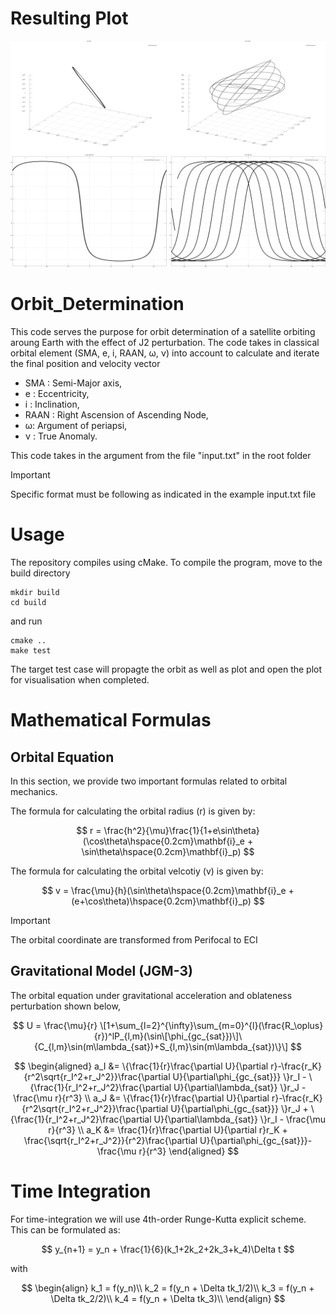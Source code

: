 # Resulting Plot

<p align="center">
  <img src="plot/3d.png" width="900" title="C++">
</p>


# Orbit_Determination


This code serves the purpose for orbit determination of a satellite orbiting aroung Earth with the effect of J2 perturbation. 
The code takes in classical orbital element (SMA, e, i, RAAN, &omega;, &nu;) into account to calculate and iterate the final position and velocity vector

- SMA  : Semi-Major axis,
- e    : Eccentricity,
- i    : Inclination,
- RAAN : Right Ascension of Ascending Node,
- &omega;: Argument of periapsi,
- &nu; : True Anomaly.

This code takes in the argument from the file "input.txt" in the root folder
> [!IMPORTANT]
> Specific format must be following as indicated in the example input.txt file

# Usage
The repository compiles using cMake. To compile the program, move to the build directory

```command line
mkdir build
cd build
```

and run 
```command line
cmake ..
make test
```
The target test case will propagte the orbit as well as plot and open the plot for visualisation when completed.



# Mathematical Formulas
## Orbital Equation

In this section, we provide two important formulas related to orbital mechanics.

The formula for calculating the orbital radius (r) is given by:

$$
r = \frac{h^2}{\mu}\frac{1}{1+e\sin\theta}(\cos\theta\hspace{0.2cm}\mathbf{i}_e + \sin\theta\hspace{0.2cm}\mathbf{i}_p)
$$

The formula for calculating the orbital velcotiy (v) is given by:

$$
v = \frac{\mu}{h}(\sin\theta\hspace{0.2cm}\mathbf{i}_e + (e+\cos\theta)\hspace{0.2cm}\mathbf{i}_p)
$$

> [!IMPORTANT]
> The orbital coordinate are transformed from Perifocal to ECI

## Gravitational Model (JGM-3)

The orbital equation under gravitational acceleration and oblateness perturbation shown below,

$$
U = \frac{\mu}{r} \[1+\sum_{l=2}^{\infty}\sum_{m=0}^{l}(\frac{R_\oplus}{r})^lP_{l,m}(\sin\[\phi_{gc_{sat}})\]\{C_{l,m}\sin(m\lambda_{sat})+S_{l,m}\sin(m\lambda_{sat})\}\]
$$



$$
\begin{aligned}
  a_I &= \{\frac{1}{r}\frac{\partial U}{\partial r}-\frac{r_K}{r^2\sqrt{r_I^2+r_J^2}}\frac{\partial U}{\partial\phi_{gc_{sat}}} \}r_I -  \{\frac{1}{r_I^2+r_J^2}\frac{\partial U}{\partial\lambda_{sat}} \}r_J - \frac{\mu r}{r^3} \\
  a_J &= \{\frac{1}{r}\frac{\partial U}{\partial r}-\frac{r_K}{r^2\sqrt{r_I^2+r_J^2}}\frac{\partial U}{\partial\phi_{gc_{sat}}} \}r_J +  \{\frac{1}{r_I^2+r_J^2}\frac{\partial U}{\partial\lambda_{sat}} \}r_I - \frac{\mu r}{r^3} \\
  a_K &= \frac{1}{r}\frac{\partial U}{\partial r}r_K  + \frac{\sqrt{r_I^2+r_J^2}}{r^2}\frac{\partial U}{\partial\phi_{gc_{sat}}}- \frac{\mu r}{r^3}
\end{aligned}
$$

# Time Integration

For time-integration we will use 4th-order Runge-Kutta explicit scheme. This can be formulated as:

$$
y_{n+1} = y_n + \frac{1}{6}(k_1+2k_2+2k_3+k_4)\Delta t
$$

with 

$$
\begin{align}
    k_1 = f(y_n)\\
    k_2 = f(y_n + \Delta tk_1/2)\\
    k_3 = f(y_n + \Delta tk_2/2)\\
    k_4 = f(y_n + \Delta tk_3)\\
\end{align}
$$



